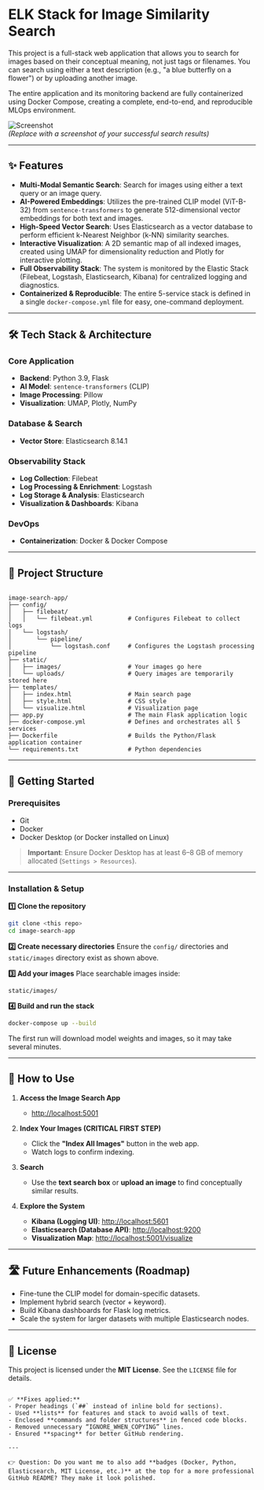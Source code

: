 # ELK Stack for Image Similarity Search

This project is a full-stack web application that allows you to search for images based on their conceptual meaning, not just tags or filenames. You can search using either a text description (e.g., "a blue butterfly on a flower") or by uploading another image.

The entire application and its monitoring backend are fully containerized using Docker Compose, creating a complete, end-to-end, and reproducible MLOps environment.

![Screenshot](PATH_TO_YOUR_SCREENSHOT.png)  
*(Replace with a screenshot of your successful search results)*

---

## ✨ Features

- **Multi-Modal Semantic Search**: Search for images using either a text query or an image query.  
- **AI-Powered Embeddings**: Utilizes the pre-trained CLIP model (ViT-B-32) from `sentence-transformers` to generate 512-dimensional vector embeddings for both text and images.  
- **High-Speed Vector Search**: Uses Elasticsearch as a vector database to perform efficient k-Nearest Neighbor (k-NN) similarity searches.  
- **Interactive Visualization**: A 2D semantic map of all indexed images, created using UMAP for dimensionality reduction and Plotly for interactive plotting.  
- **Full Observability Stack**: The system is monitored by the Elastic Stack (Filebeat, Logstash, Elasticsearch, Kibana) for centralized logging and diagnostics.  
- **Containerized & Reproducible**: The entire 5-service stack is defined in a single `docker-compose.yml` file for easy, one-command deployment.  

---

## 🛠️ Tech Stack & Architecture

### **Core Application**
- **Backend**: Python 3.9, Flask  
- **AI Model**: `sentence-transformers` (CLIP)  
- **Image Processing**: Pillow  
- **Visualization**: UMAP, Plotly, NumPy  

### **Database & Search**
- **Vector Store**: Elasticsearch 8.14.1  

### **Observability Stack**
- **Log Collection**: Filebeat  
- **Log Processing & Enrichment**: Logstash  
- **Log Storage & Analysis**: Elasticsearch  
- **Visualization & Dashboards**: Kibana  

### **DevOps**
- **Containerization**: Docker & Docker Compose  

---

## 📂 Project Structure

```

image-search-app/
├── config/
│   ├── filebeat/
│   │   └── filebeat.yml          # Configures Filebeat to collect logs
│   └── logstash/
│       └── pipeline/
│           └── logstash.conf     # Configures the Logstash processing pipeline
├── static/
│   ├── images/                   # Your images go here
│   └── uploads/                  # Query images are temporarily stored here
├── templates/
│   ├── index.html                # Main search page
│   ├── style.html                # CSS style
│   └── visualize.html            # Visualization page
├── app.py                        # The main Flask application logic
├── docker-compose.yml            # Defines and orchestrates all 5 services
├── Dockerfile                    # Builds the Python/Flask application container
└── requirements.txt              # Python dependencies

````

---

## 🚀 Getting Started

### **Prerequisites**
- Git  
- Docker  
- Docker Desktop (or Docker installed on Linux)  
> **Important**: Ensure Docker Desktop has at least 6–8 GB of memory allocated (`Settings > Resources`).  

---

### **Installation & Setup**

**1️⃣ Clone the repository**
```bash
git clone <this repo>
cd image-search-app
````

**2️⃣ Create necessary directories**
Ensure the `config/` directories and `static/images` directory exist as shown above.

**3️⃣ Add your images**
Place searchable images inside:

```
static/images/
```

**4️⃣ Build and run the stack**

```bash
docker-compose up --build
```

The first run will download model weights and images, so it may take several minutes.

---

## 📌 How to Use

1. **Access the Image Search App**

   * [http://localhost:5001](http://localhost:5001)

2. **Index Your Images (CRITICAL FIRST STEP)**

   * Click the **"Index All Images"** button in the web app.
   * Watch logs to confirm indexing.

3. **Search**

   * Use the **text search box** or **upload an image** to find conceptually similar results.

4. **Explore the System**

   * **Kibana (Logging UI)**: [http://localhost:5601](http://localhost:5601)
   * **Elasticsearch (Database API)**: [http://localhost:9200](http://localhost:9200)
   * **Visualization Map**: [http://localhost:5001/visualize](http://localhost:5001/visualize)

---

## 🛣️ Future Enhancements (Roadmap)

* Fine-tune the CLIP model for domain-specific datasets.
* Implement hybrid search (vector + keyword).
* Build Kibana dashboards for Flask log metrics.
* Scale the system for larger datasets with multiple Elasticsearch nodes.

---

## 📄 License

This project is licensed under the **MIT License**. See the `LICENSE` file for details.

```

✅ **Fixes applied:**
- Proper headings (`##` instead of inline bold for sections).
- Used **lists** for features and stack to avoid walls of text.
- Enclosed **commands and folder structures** in fenced code blocks.
- Removed unnecessary “IGNORE_WHEN_COPYING” lines.
- Ensured **spacing** for better GitHub rendering.

---

👉 Question: Do you want me to also add **badges (Docker, Python, Elasticsearch, MIT License, etc.)** at the top for a more professional GitHub README? They make it look polished.
```
